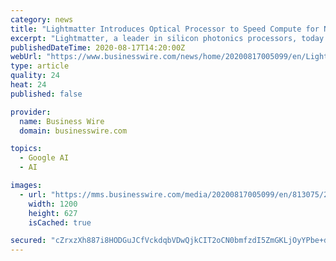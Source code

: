 ```yaml
---
category: news
title: "Lightmatter Introduces Optical Processor to Speed Compute for Next-Generation Artificial Intelligence"
excerpt: "Lightmatter, a leader in silicon photonics processors, today announces its artificial intelligence (AI) photonic processor, a general-purpose AI infer"
publishedDateTime: 2020-08-17T14:20:00Z
webUrl: "https://www.businesswire.com/news/home/20200817005099/en/Lightmatter-Introduces-Optical-Processor-Speed-Compute-Next-Generation"
type: article
quality: 24
heat: 24
published: false

provider:
  name: Business Wire
  domain: businesswire.com

topics:
  - Google AI
  - AI

images:
  - url: "https://mms.businesswire.com/media/20200817005099/en/813075/23/Lightmatter_2.jpg"
    width: 1200
    height: 627
    isCached: true

secured: "cZrxzXh887i8HODGuJCfVckdqbVDwQjkCIT2oCN0bmfzdI5ZmGKLjOyYPbe+dQW2twYGUvNNpJnwz6x9wUVMbXFNrt+rNAN0dVAJcTFGO5x8q5N9TVdOqAmahFRqCxO11lq0ED0VeNl9EmQtQkSVngY2b+Wh4Nbw03wlkR+aAZXdFIIQrOPYLH7rI2kKdzoPpMBlhCNupegZLb68EhjyX14eN2GpNSR2chtN2JQR7JuSZ/1V3iUmdjXoF8+vuTi/6MlhueIJZ2d0+StjIG2zFLTQyr6ZuH+M20EmFJ16UBIWlxB+MxZ/BUcjr5oOveyBGOdZGbTAL5teuvtnJiwohw==;uMSdu5agMRki3FrLpgopqw=="
---
```


